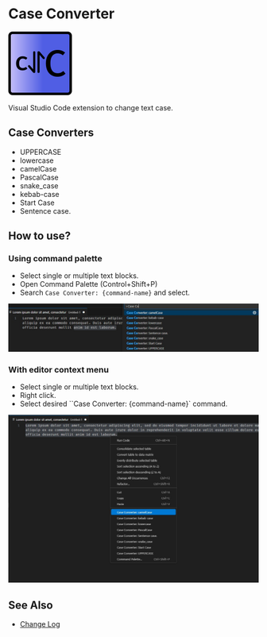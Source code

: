 # Case Converter

![Image](./lib/icon.png)

Visual Studio Code extension to change text case.

## Case Converters

- UPPERCASE
- lowercase
- camelCase
- PascalCase
- snake_case
- kebab-case
- Start Case
- Sentence case.

## How to use?

### Using command palette

- Select single or multiple text blocks.
- Open Command Palette (Control+Shift+P)
- Search `Case Converter: {command-name}` and select.

![Command Palette Screenshot](./lib/command-palette.jpg)

### With editor context menu

- Select single or multiple text blocks.
- Right click.
- Select desired ``Case Converter: {command-name}` command.

![Editor Context Screenshot](./lib/editor-context.jpg)

## See Also

- [Change Log](./CHANGELOG.md)
